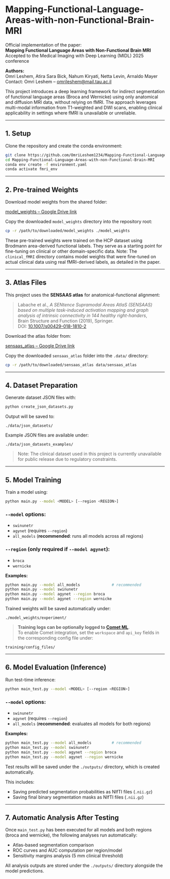 # Mapping-Functional-Language-Areas-with-non-Functional-Brain-MRI

Official implementation of the paper:  
**Mapping Functional Language Areas with Non-Functional Brain MRI**  
Accepted to the Medical Imaging with Deep Learning (MIDL) 2025 conference

**Authors:**  
Omri Leshem, Atira Sara Bick, Nahum Kiryati, Netta Levin, Arnaldo Mayer  
Contact: Omri Leshem – omrileshem@mail.tau.ac.il

This project introduces a deep learning framework for indirect segmentation of functional language areas (Broca and Wernicke) using only anatomical and diffusion MRI data, without relying on fMRI. The approach leverages multi-modal information from T1-weighted and DWI scans, enabling clinical applicability in settings where fMRI is unavailable or unreliable.

---

## 1. Setup

Clone the repository and create the conda environment:

```bash
git clone https://github.com/OmriLeshem1234/Mapping-Functional-Language-Areas-with-non-Functional-Brain-MRI.git
cd Mapping-Functional-Language-Areas-with-non-Functional-Brain-MRI
conda env create -f environment.yaml
conda activate fmri_env
```

---

## 2. Pre-trained Weights

Download model weights from the shared folder:

[model_weights – Google Drive link](https://drive.google.com/drive/u/4/folders/1NbgwwP-U-6f3rHkWj9JM_VY8gSa5uM97)

Copy the downloaded `model_weights` directory into the repository root:

```bash
cp -r /path/to/downloaded/model_weights ./model_weights
```

These pre-trained weights were trained on the HCP dataset using Brodmann area-derived functional labels. They serve as a starting point for fine-tuning on clinical or other domain-specific data.
Note: The `clinical_fMRI` directory contains model weights that were fine-tuned on actual clinical data using real fMRI-derived labels, as detailed in the paper.

---

## 3. Atlas Files

This project uses the **SENSAAS atlas** for anatomical-functional alignment:

> Labache et al., *A SENtence Supramodal Areas AtlaS (SENSAAS) based on multiple task-induced activation mapping and graph analysis of intrinsic connectivity in 144 healthy right-handers*,  
> Brain Structure and Function (2019), Springer.  
> DOI: [10.1007/s00429-018-1810-2](https://doi.org/10.1007/s00429-018-1810-2)

Download the atlas folder from:

[sensaas_atlas – Google Drive link](https://drive.google.com/drive/folders/19r245NQPzGQSXtV6unnKmQanlooyhyfE?usp=drive_link)

Copy the downloaded `sensaas_atlas` folder into the `.data/` directory:

```bash
cp -r /path/to/downloaded/sensaas_atlas data/sensaas_atlas
```

---

## 4. Dataset Preparation

Generate dataset JSON files with:

```bash
python create_json_datasets.py
```

Output will be saved to:

```
./data/json_datasets/
```

Example JSON files are available under:

```
./data/json_datasets_examples/
```

> Note: The clinical dataset used in this project is currently unavailable for public release due to regulatory constraints.

---

## 5. Model Training

Train a model using:

```bash
python main.py --model <MODEL> [--region <REGION>]
```

### `--model` options:
- `swinunetr`
- `agynet` (requires `--region`)
- `all_models` (**recommended**: runs all models across all regions)

### `--region` (only required if `--model agynet`):
- `broca`
- `wernicke`

**Examples:**

```bash
python main.py --model all_models              # recommended
python main.py --model swinunetr
python main.py --model agynet --region broca
python main.py --model agynet --region wernicke
```

Trained weights will be saved automatically under:

```
./model_weights/experiment/
```

> **Training logs can be optionally logged to [Comet ML](https://www.comet.com/)**.  
> To enable Comet integration, set the `workspace` and `api_key` fields in the corresponding config file under:

```
training/config_files/
```

---

## 6. Model Evaluation (Inference)

Run test-time inference:

```bash
python main_test.py --model <MODEL> [--region <REGION>]
```

### `--model` options:
- `swinunetr`
- `agynet` (requires `--region`)
- `all_models` (**recommended**: evaluates all models for both regions)

**Examples:**

```bash
python main_test.py --model all_models         # recommended
python main_test.py --model swinunetr
python main_test.py --model agynet --region broca
python main_test.py --model agynet --region wernicke
```

Test results will be saved under the `./outputs/` directory, which is created automatically.

This includes:
- Saving predicted segmentation probabilities as NIfTI files (`.nii.gz`)
- Saving final binary segmentation masks as NIfTI files (`.nii.gz`)


---

## 7. Automatic Analysis After Testing

Once `main_test.py` has been executed for all models and both regions (broca and wernicke), the following analyses run automatically:

- Atlas-based segmentation comparison
- ROC curves and AUC computation per region/model
- Sensitivity margins analysis (5 mm clinical threshold)

All analysis outputs are stored under the `./outputs/` directory alongside the model predictions.

